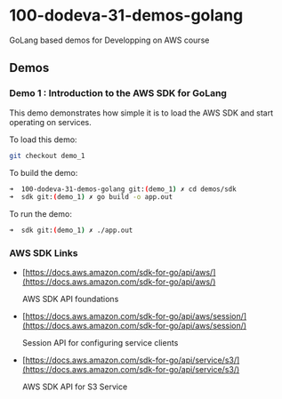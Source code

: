 # 100-dodeva-31-demos-golang
GoLang based demos for Developping on AWS course 

## Demos

### Demo 1 : Introduction to the AWS SDK for GoLang
This demo demonstrates how simple it is to load the AWS SDK and start operating on services.

To load this demo: 

````bash
git checkout demo_1
````

To build the demo:

````bash
➜  100-dodeva-31-demos-golang git:(demo_1) ✗ cd demos/sdk
➜  sdk git:(demo_1) ✗ go build -o app.out
````

To run the demo:

````bash
➜  sdk git:(demo_1) ✗ ./app.out 
````

### AWS SDK Links

- [https://docs.aws.amazon.com/sdk-for-go/api/aws/](https://docs.aws.amazon.com/sdk-for-go/api/aws/)
    
    AWS SDK API foundations

- [https://docs.aws.amazon.com/sdk-for-go/api/aws/session/](https://docs.aws.amazon.com/sdk-for-go/api/aws/session/)

    Session API for configuring service clients

- [https://docs.aws.amazon.com/sdk-for-go/api/service/s3/](https://docs.aws.amazon.com/sdk-for-go/api/service/s3/)

    AWS SDK API for S3 Service